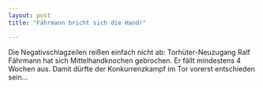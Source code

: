 ```yaml
---
layout: post
title: "Fährmann bricht sich die Hand!"

---
```


Die Negativschlagzeilen reißen einfach nicht ab: Torhüter-Neuzugang Ralf Fährmann hat sich Mittelhandknochen gebrochen. Er fällt mindestens 4 Wochen aus. Damit dürfte der Konkurrenzkampf im Tor vorerst entschieden sein...



